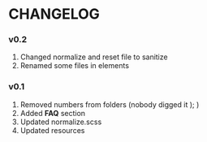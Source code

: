 # CHANGELOG

### v0.2
1. Changed normalize and reset file to sanitize
2. Renamed some files in elements

### v0.1
1. Removed numbers from folders (nobody digged it ); )
2. Added **FAQ** section
3. Updated normalize.scss
4. Updated resources

